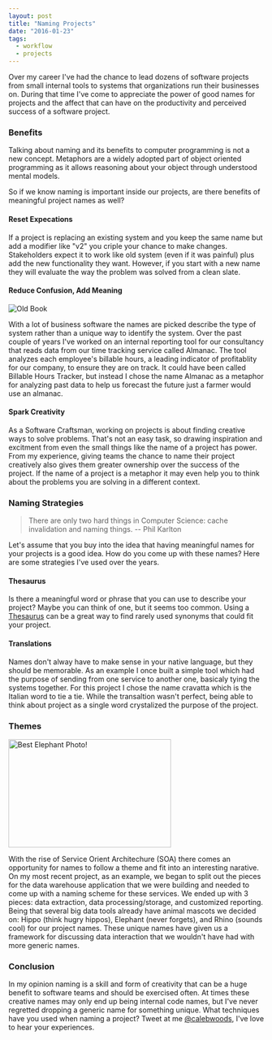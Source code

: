 ```yaml
---
layout: post
title: "Naming Projects"
date: "2016-01-23"
tags:
  - workflow
  - projects
---
```


Over my career I've had the chance to lead dozens of software projects from small internal tools to systems that organizations run their businesses on.  During that time I've come to appreciate the power of good names for projects and the affect that can have on the productivity and perceived success of a software project.

### Benefits

Talking about naming and its benefits to computer programming is not a new concept. Metaphors are a widely adopted part of object oriented programming as it allows reasoning about your object through understood mental models.

So if we know naming is important inside our projects, are there benefits of meaningful project names as well?

#### Reset Expecations

If a project is replacing an existing system and you keep the same name but add a modifier like "v2" you criple your chance to make changes.  Stakeholders expect it to work like old system (even if it was painful) plus add the new functionality they want.  However, if you start with a new name they will evaluate the way the problem was solved from a clean slate.

#### Reduce Confusion, Add Meaning

![Old Book](https://pixabay.com/static/uploads/photo/2015/06/14/19/24/book-809396_960_720.jpg)

With a lot of business software the names are picked describe the type of system rather than a unique way to identify the system.  Over the past couple of years I've worked on an internal reporting tool for our consultancy that reads data from our time tracking service called Almanac. The tool analyzes each employee's billable hours, a leading indicator of profitablity for our company, to ensure they are on track. It could have been called Billable Hours Tracker, but instead I chose the name Almanac as a metaphor for analyzing past data to help us forecast the future just a farmer would use an almanac.

#### Spark Creativity

As a Software Craftsman, working on projects is about finding creative ways to solve problems.  That's not an easy task, so drawing inspiration and excitment from even the small things like the name of a project has power.  From my experience, giving teams the chance to name their project creatively also gives them greater ownership over the success of the project. If the name of a project is a metaphor it may even help you to think about the problems you are solving in a different context.

### Naming Strategies

> There are only two hard things in Computer Science: cache invalidation and naming things. -- Phil Karlton

Let's assume that you buy into the idea that having meaningful names for your projects is a good idea. How do you come up with these names?  Here are some strategies I've used over the years.

#### Thesaurus

Is there a meaningful word or phrase that you can use to describe your project?  Maybe you can think of one, but it seems too common.  Using a [Thesaurus](http://www.thesaurus.com/) can be a great way to find rarely used synonyms that could fit your project. 

#### Translations

Names don't alway have to make sense in your native language, but they should be memorable.  As an example I once built a simple tool which had the purpose of sending from one service to another one, basicaly tying the systems together.  For this project I chose the name cravatta which is the Italian word to tie a tie.  While the transaltion wasn't perfect, being able to think about project as a single word crystalized the purpose of the project.

### Themes

<a data-flickr-embed="true"  href="https://www.flickr.com/photos/viewfrom52/2081809198/in/photolist-4aXPm3-xQ9S6-dJQ7Vv-yamepw-5ttdFu-7Xq1Ub-pdMSEc-4ExKyW-oDwAMA-cFjJZ7-bHb4wP-r3e4q2-rBAav-izKAw9-dJSRbw-4wdgAy-4LFF3N-iM16xm-e1opzS-fC2o6P-usDK6z-6YJdRB-bNNyRa-4HokX9-s1tazj-4YC5ci-DWZhr-c2foK5-c2h171-fChuPh-crVy8w-crVwNw-6o7uGo-DuoK-dJMpaD-sfisWV-bXeBmS-BDrHMN-zSreN-4D92hb-993MhT-8BGWku-nfnskb-qwFx8-nJuFHc-bqy3sY-8H5Fia-bDsWmR-fFBJzL-hwA6H" title="Best Elephant Photo!"><img src="https://farm3.staticflickr.com/2210/2081809198_69da6be083_n.jpg" width="320" height="213" alt="Best Elephant Photo!"></a><script async src="//embedr.flickr.com/assets/client-code.js" charset="utf-8"></script>

With the rise of Service Orient Architechure (SOA) there comes an opportunity for names to follow a theme and fit into an interesting narative.  On my most recent project, as an example, we began to split out the pieces for the data warehouse application that we were building and needed to come up with a naming scheme for these services.  We ended up with 3 pieces: data extraction, data processing/storage, and customized reporting.  Being that several big data tools already have animal mascots we decided on: Hippo (think hugry hippos), Elephant (never forgets), and Rhino (sounds cool) for our project names.  These unique names have given us a framework for discussing data interaction that we wouldn't have had with more generic names.

### Conclusion

In my opinion naming is a skill and form of creativity that can be a huge benefit to software teams and should be exercised often.  At times these creative names may only end up being internal code names, but I've never regretted dropping a generic name for something unique. What techniques have you used when naming a project?  Tweet at me [@calebwoods](https://twitter.com/calebwoods), I've love to hear your experiences.
